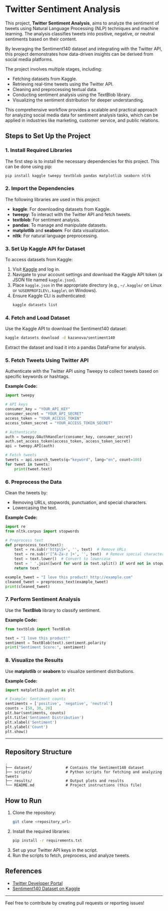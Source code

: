 # Twitter Sentiment Analysis

This project, **Twitter Sentiment Analysis**, aims to analyze the sentiment of tweets using Natural Language Processing (NLP) techniques and machine learning. The analysis classifies tweets into positive, negative, or neutral sentiments based on their content. 

By leveraging the Sentiment140 dataset and integrating with the Twitter API, this project demonstrates how data-driven insights can be derived from social media platforms. 

The project involves multiple stages, including:
- Fetching datasets from Kaggle.
- Retrieving real-time tweets using the Twitter API.
- Cleaning and preprocessing textual data.
- Conducting sentiment analysis using the TextBlob library.
- Visualizing the sentiment distribution for deeper understanding.

This comprehensive workflow provides a scalable and practical approach for analyzing social media data for sentiment analysis tasks, which can be applied in industries like marketing, customer service, and public relations.

## Steps to Set Up the Project

### 1. Install Required Libraries
The first step is to install the necessary dependencies for this project. This can be done using pip:
```bash
pip install kaggle tweepy textblob pandas matplotlib seaborn nltk
```

### 2. Import the Dependencies
The following libraries are used in this project:
- **kaggle**: For downloading datasets from Kaggle.
- **tweepy**: To interact with the Twitter API and fetch tweets.
- **textblob**: For sentiment analysis.
- **pandas**: To manage and manipulate datasets.
- **matplotlib** and **seaborn**: For data visualization.
- **nltk**: For natural language preprocessing.

### 3. Set Up Kaggle API for Dataset
To access datasets from Kaggle:
1. Visit [Kaggle](https://www.kaggle.com/) and log in.
2. Navigate to your account settings and download the Kaggle API token (a JSON file named `kaggle.json`).
3. Place `kaggle.json` in the appropriate directory (e.g., `~/.kaggle/` on Linux or `%USERPROFILE%\.kaggle\` on Windows).
4. Ensure Kaggle CLI is authenticated:
   ```bash
   kaggle datasets list
   ```

### 4. Fetch and Load Dataset
Use the Kaggle API to download the Sentiment140 dataset:
```bash
kaggle datasets download -d kazanova/sentiment140
```
Extract the dataset and load it into a pandas DataFrame for analysis.

### 5. Fetch Tweets Using Twitter API
Authenticate with the Twitter API using Tweepy to collect tweets based on specific keywords or hashtags.

**Example Code:**
```python
import tweepy

# API keys
consumer_key = "YOUR_API_KEY"
consumer_secret = "YOUR_API_SECRET"
access_token = "YOUR_ACCESS_TOKEN"
access_token_secret = "YOUR_ACCESS_TOKEN_SECRET"

# Authenticate
auth = tweepy.OAuthHandler(consumer_key, consumer_secret)
auth.set_access_token(access_token, access_token_secret)
api = tweepy.API(auth)

# Fetch tweets
tweets = api.search_tweets(q="keyword", lang="en", count=100)
for tweet in tweets:
    print(tweet.text)
```

### 6. Preprocess the Data
Clean the tweets by:
- Removing URLs, stopwords, punctuation, and special characters.
- Lowercasing the text.

**Example Code:**
```python
import re
from nltk.corpus import stopwords

# Preprocess text
def preprocess_text(text):
    text = re.sub(r'http\S+', '', text)  # Remove URLs
    text = re.sub(r'[^A-Za-z ]+', '', text)  # Remove special characters
    text = text.lower()  # Convert to lowercase
    text = ' '.join([word for word in text.split() if word not in stopwords.words('english')])
    return text

example_tweet = "I love this product! http://example.com"
cleaned_tweet = preprocess_text(example_tweet)
print(cleaned_tweet)
```

### 7. Perform Sentiment Analysis
Use the **TextBlob** library to classify sentiment.

**Example Code:**
```python
from textblob import TextBlob

text = "I love this product!"
sentiment = TextBlob(text).sentiment.polarity
print("Sentiment Score:", sentiment)
```

### 8. Visualize the Results
Use **matplotlib** or **seaborn** to visualize sentiment distributions.

**Example Code:**
```python
import matplotlib.pyplot as plt

# Example: Sentiment counts
sentiments = ['positive', 'negative', 'neutral']
counts = [50, 30, 20]
plt.bar(sentiments, counts)
plt.title('Sentiment Distribution')
plt.xlabel('Sentiment')
plt.ylabel('Count')
plt.show()
```

---

## Repository Structure
```
.
├── dataset/               # Contains the Sentiment140 dataset
├── scripts/               # Python scripts for fetching and analyzing tweets
├── results/               # Output plots and results
└── README.md              # Project instructions (this file)
```

## How to Run
1. Clone the repository:
   ```bash
   git clone <repository_url>
   ```
2. Install the required libraries:
   ```bash
   pip install -r requirements.txt
   ```
3. Set up your Twitter API keys in the script.
4. Run the scripts to fetch, preprocess, and analyze tweets.

## References
- [Twitter Developer Portal](https://developer.twitter.com/)
- [Sentiment140 Dataset on Kaggle](https://www.kaggle.com/datasets/kazanova/sentiment140)

---

Feel free to contribute by creating pull requests or reporting issues!

